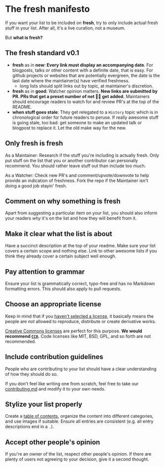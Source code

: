 # The fresh manifesto

If you want your list to be included on **fresh**, try to only include actual fresh stuff in your list. After all, it's a live curation, not a museum.

But **what is fresh?**

## The **fresh** standard v0.1

- **fresh** as in **new**: **Every link must display an accompanying date**. For blogposts, talks or other content with a definite date, that is easy. For github projects or websites that are potentially evergreen, the date is the last date where the maintainer(s) have verified freshness.
  - long lists should split links out by topic, at maintainer's discretion.
- **fresh** as in **good**: Watcher opinion matters. **New links are submitted by PR. PRs that get a preset number of net 👍🏼 get added.** Maintainers should encourage readers to watch for and review PR's at the top of the README.
- **when stuff goes stale**: They get relegated to a `History` topic which is in chronological order for future readers to peruse. If really awesome stuff is going stale, too bad: get someone to make an updated talk or blogpost to replace it. Let the old make way for the new.

## Only fresh is fresh

As a Maintainer: Research if the stuff you're including is actually fresh. Only put stuff on the list that you or another contributor can personally recommend. You should rather leave stuff out than include too much.

As a Watcher: Check new PR's and comment/upvote/downvote to help provide an indication of freshness. Fork the repo if the Maintainer isn't doing a good job stayin' fresh.

## Comment on why something is fresh

Apart from suggesting a particular item on your list, you should also inform your readers *why* it's on the list and how they will benefit from it.

## Make it clear what the list is about

Have a succinct description at the top of your readme. Make sure your list covers a certain scope and nothing else. Link to other awesome lists if you think they already cover a certain subject well enough.

## Pay attention to grammar

Ensure your list is grammatically correct, typo-free and has no Markdown formatting errors. This should also apply to pull requests.

## Choose an appropriate license

Keep in mind that if you [haven't selected a license](http://choosealicense.com/no-license/), it basically means the people are *not* allowed to reproduce, distribute or create derivative works.

[Creative Commons licenses](https://creativecommons.org/) are perfect for this purpose. **We would recommend [`CC0`](https://creativecommons.org/publicdomain/zero/1.0/).** Code licenses like MIT, BSD, GPL, and so forth are not recommended.

## Include contribution guidelines

People who are contributing to your list should have a clear understanding of how they should do so.

If you don't feel like writing one from scratch, feel free to take our [contributing.md](contributing.md) and modify it to your own needs.

## Stylize your list properly

Create a [table of contents](https://github.com/sindresorhus/stuff/blob/master/toc-generators.md), organize the content into different categories, and use images if suitable. Ensure all entries are consistent (e.g. all entry descriptions end in a `.`).

## Accept other people's opinion

If you're an owner of the list, respect other people's opinion. If there are plenty of users not agreeing to your decision, give it a second thought.
